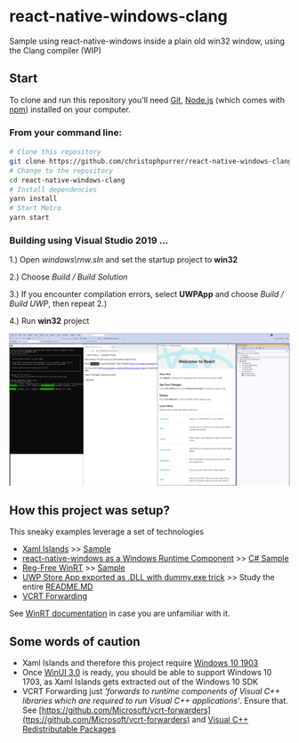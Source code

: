 # react-native-windows-clang
Sample using react-native-windows inside a plain old win32 window, using the Clang compiler (WIP)

## Start

To clone and run this repository you'll need [Git](https://git-scm.com), [Node.js](https://nodejs.org/en/download/) (which comes with [npm](http://npmjs.com)) installed on your computer. 

### From your command line:

```bash
# Clone this repository
git clone https://github.com/christophpurrer/react-native-windows-clang.git
# Change to the repository
cd react-native-windows-clang
# Install dependencies
yarn install
# Start Metro
yarn start
```
### Building using Visual Studio 2019 ...

1.) Open *windows\rnw.sln* and set the startup project to **win32**

2.) Choose *Build / Build Solution*

3.) If you encounter compilation errors, select **UWPApp** and choose *Build / Build UWP*, then repeat 2.)

4.) Run **win32** project

![Running react-native-windows inside a win32 window](doc/react-native-windows-win32.png)

## How this project was setup?
This sneaky examples leverage a set of technologies
- [Xaml Islands](https://docs.microsoft.com/en-us/windows/apps/desktop/modernize/using-the-xaml-hosting-api) >> [Sample](https://github.com/marb2000/XamlIslands/tree/master/1903_Samples/CppWinRT_Win32_SimpleApp/Win32DesktopApp)
- [react-native-windows as a Windows Runtime Component](https://techcommunity.microsoft.com/t5/windows-dev-appconsult/getting-started-with-react-native-for-windows/ba-p/912093) >> [C# Sample](https://github.com/microsoft/react-native-windows-samples/tree/master/samples/TodosFeed/TodosFeed/windows)
- [Reg-Free WinRT](https://blogs.windows.com/windowsdeveloper/2019/04/30/enhancing-non-packaged-desktop-apps-using-windows-runtime-components/) >> [Sample](https://github.com/Microsoft/RegFree_WinRT/tree/master/Cpp)
- [UWP Store App exported as .DLL with dummy.exe trick](https://github.com/marb2000/XamlIslands/tree/master/1903_Samples/CppWinRT_Win32_SingleIsland) >> Study the entire [README.MD](https://github.com/marb2000/XamlIslands/blob/master/1903_Samples/CppWinRT_Win32_SingleIsland/ReadMe.md)
- [VCRT Forwarding](https://www.nuget.org/packages/Microsoft.VCRTForwarders.140)

See [WinRT documentation](https://docs.microsoft.com/en-us/windows/uwp/cpp-and-winrt-apis/get-started) in case you are unfamiliar with it.

## Some words of caution
- Xaml Islands and therefore this project require [Windows 10 1903](https://en.wikipedia.org/wiki/Windows_10_version_history)
- Once [WinUI 3.0](https://docs.microsoft.com/en-us/uwp/toolkits/winui3) is ready, you should be able to support Windows 10 1703, as Xaml Islands gets extracted out of the Windows 10 SDK
- VCRT Forwarding just *'forwards to runtime components of Visual C++ libraries which are required to run Visual C++ applications'*. Ensure that. See [https://github.com/Microsoft/vcrt-forwarders](ttps://github.com/Microsoft/vcrt-forwarders) and [Visual C++ Redistributable Packages](https://aka.ms/AA4pp63)